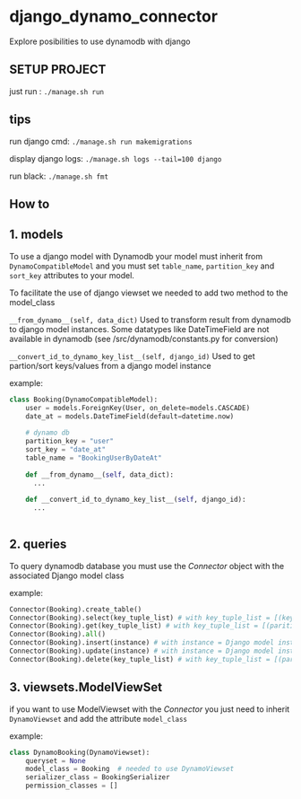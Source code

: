 # django_dynamo_connector
Explore posibilities to use dynamodb with django

## SETUP PROJECT
just run : 
```./manage.sh run```

## tips
run django cmd: ```./manage.sh run makemigrations```

display django logs: ```./manage.sh logs --tail=100 django```

run black: ```./manage.sh fmt```


## How to

## 1. models

To use a django model with Dynamodb your model must inherit from ```DynamoCompatibleModel``` 
and you must set ```table_name```, ```partition_key``` and ```sort_key``` attributes to your model.

To facilitate the use of django viewset we needed to add two method to the model_class

```__from_dynamo__(self, data_dict)```
Used to transform result from dynamodb to django model instances.
Some datatypes like DateTimeField are not available in dynamodb (see /src/dynamodb/constants.py for conversion)

```__convert_id_to_dynamo_key_list__(self, django_id)```
Used to get partion/sort keys/values from a django model instance

example:
```python
class Booking(DynamoCompatibleModel):
    user = models.ForeignKey(User, on_delete=models.CASCADE)
    date_at = models.DateTimeField(default=datetime.now)
    
    # dynamo db
    partition_key = "user"
    sort_key = "date_at"
    table_name = "BookingUserByDateAt"
    
    def __from_dynamo__(self, data_dict):
      ...
      
    def __convert_id_to_dynamo_key_list__(self, django_id):
      ...
    
```

## 2. queries
To query dynamodb database you must use the *Connector* object with the associated Django model class

example:
```python
Connector(Booking).create_table()
Connector(Booking).select(key_tuple_list) # with key_tuple_list = [(key, value), ]
Connector(Booking).get(key_tuple_list) # with key_tuple_list = [(parition_key, value), (sort_key, value)]
Connector(Booking).all()
Connector(Booking).insert(instance) # with instance = Django model instance
Connector(Booking).update(instance) # with instance = Django model instance
Connector(Booking).delete(key_tuple_list) # with key_tuple_list = [(parition_key, value), (sort_key, value)]
```

## 3. viewsets.ModelViewSet

if you want to use ModelViewset with the *Connector* you just need to inherit ```DynamoViewset``` and add the attribute ```model_class```

example:
```python
class DynamoBooking(DynamoViewset):
    queryset = None
    model_class = Booking  # needed to use DynamoViewset
    serializer_class = BookingSerializer
    permission_classes = []
```




